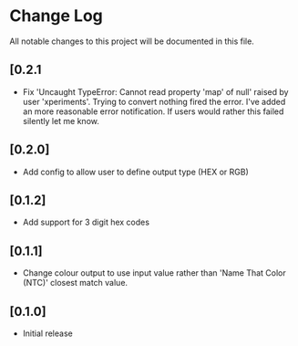 # Change Log
All notable changes to this project will be documented in this file.

## [0.2.1
- Fix 'Uncaught TypeError: Cannot read property 'map' of null' raised by user 'xperiments'.
    Trying to convert nothing fired the error.
    I've added an more reasonable error notification. If users would rather this failed silently let me know.

## [0.2.0]
- Add config to allow user to define output type (HEX or RGB)

## [0.1.2]
- Add support for 3 digit hex codes

## [0.1.1]
- Change colour output to use input value rather than 'Name That Color (NTC)' closest match value.

## [0.1.0]
- Initial release

